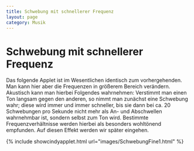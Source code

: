 ```yaml
---
title: Schwebung mit schnellerer Frequenz
layout: page
category: Musik
---
```

<script language="JavaScript" type="text/javascript">
		function doScript(c)
		{
			cdy.evokeCS(c);
		};
               cc='"';
</script>


# Schwebung mit schnellerer Frequenz

Das folgende Applet ist im Wesentlichen identisch zum vorhergehenden. Man kann hier aber die Frequenzen
in größerem Bereich verändern.
Akustisch kann man hierbei Folgendes wahrnehmen:
Verstimmt man einen Ton langsam gegen den anderen, so nimmt man zunächst eine
Schwebung wahr; diese wird immer und immer schneller, bis sie dann bei ca. 20 Schwebungen pro Sekunde
nicht mehr als An- und Abschwellen wahrnehmbar ist, sondern selbst zum Ton wird.
Bestimmte Frequenzverhältnisse werden hierbei als besonders wohltönend empfunden.
Auf diesen Effekt werden wir später eingehen.

{% include showcindyapplet.html url="images/SchwebungFine1.html" %}

